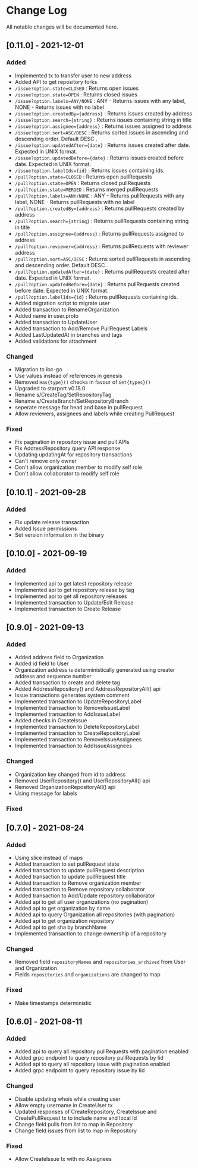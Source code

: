 # Change Log

All notable changes will be documented here.

## [0.11.0] - 2021-12-01

### Added

- Implemented tx to transfer user to new address
- Added API to get repository forks
- `/issue?option.state=CLOSED` : Returns open issues
- `/issue?option.state=OPEN` : Returns closed issues
- `/issue?option.labels=ANY/NONE` : ANY - Returns issues with any label, NONE - Returns issues with no label
- `/issue?option.createdBy={address}` : Returns issues created by address
- `/issue?option.search={string}` : Returns issues containing string in title
- `/issue?option.assignee={address}` : Returns issues assigned to address
- `/issue?option.sort=ASC/DESC` : Returns sorted issues in ascending and descending order. Default DESC .
- `/issue?option.updatedAfter={date}` : Returns issues created after date. Expected in UNIX format.
- `/issue?option.updatedBefore={date}` : Returns issues created before date. Expected in UNIX format.
- `/issue?option.labelIds={id}` : Returns issues containing ids.
- `/pull?option.state=CLOSED` : Returns open pullRequests
- `/pull?option.state=OPEN` : Returns closed pullRequests
- `/pull?option.state=MERGED` : Returns merged pullRequests
- `/pull?option.labels=ANY/NONE` : ANY - Returns pullRequests with any label, NONE - Returns pullRequests with no label
- `/pull?option.createdBy={address}` : Returns pullRequests created by address
- `/pull?option.search={string}` : Returns pullRequests containing string in title
- `/pull?option.assignee={address}` : Returns pullRequests assigned to address
- `/pull?option.reviewer={address}` : Returns pullRequests with reviewer address
- `/pull?option.sort=ASC/DESC` : Returns sorted pullRequests in ascending and descending order. Default DESC .
- `/pull?option.updatedAfter={date}` : Returns pullRequests created after date. Expected in UNIX format.
- `/pull?option.updatedBefore={date}` : Returns pullRequests created before date. Expected in UNIX format.
- `/pull?option.labelIds={id}` : Returns pullRequests containing ids.
- Added migration script to migrate user
- Added transaction to RenameOrganization
- Added name in user.proto
- Added transaction to UpdateUser
- Added transaction to Add/Remove PullRequest Labels
- Added LastUpdatedAt in branches and tags
- Added validations for attachment

### Changed

- Migration to ibc-go
- Use values instead of references in genesis
- Removed `Has{type}()` checks in favour of `Get{types}()`
- Upgraded to starport v0.18.0
- Rename s/CreateTag/SetRepositoryTag
- Rename s/CreateBranch/SetRepositoryBranch
- seperate message for head and base in pullRequest
- Allow reviewers, assignees and labels while creating PullRequest

### Fixed

- Fix pagination in repository issue and pull APIs
- Fix AddressRepository query API response
- Updating updatingAt for repository transactions
- Can't remove only owner
- Don't allow organization member to modify self role
- Don't allow collaborator to modify self role

## [0.10.1] - 2021-09-28

### Added

- Fix update release transaction
- Added Issue permissions
- Set version information in the binary

## [0.10.0] - 2021-09-19

### Added

- Implemented api to get latest repository release
- Implemented api to get repository release by tag
- Implemented api to get all repository releases
- Implemented transaction to Update/Edit Release
- Implemented transaction to Create Release

## [0.9.0] - 2021-09-13

### Added

- Added address field to Organization
- Added id field to User
- Organization address is deterministically generated using creater address and sequence number
- Added transaction to create and delete tag
- Added AddressRepository() and AddressRepositoryAll() api
- Issue transactions generates system comment
- Implemented transaction to UpdateRepositoryLabel
- Implemented transaction to RemoveIssueLabel
- Implemented transaction to AddIssueLabel
- Added checks in CreateIssue
- Implemented transaction to DeleteRepositoryLabel
- Implemented transaction to CreateRepositoryLabel
- Implemented transaction to RemoveIssueAssignees
- Implemented transaction to AddIssueAssignees

### Changed

- Organization key changed from id to address
- Removed UserRepository() and UserRepositoryAll() api
- Removed OrganizationRepositoryAll() api
- Using message for labels

### Fixed

## [0.7.0] - 2021-08-24

### Added

- Using slice instead of maps
- Added transaction to set pullRequest state
- Added transaction to update pullRequest description
- Added transaction to update pullRequest title
- Added transaction to Remove organization member
- Added transaction to Remove repository collaborator
- Added transaction to Add/Update repository collaborator
- Added api to get all user organizations (no pagination)
- Added api to get organization by name
- Added api to query Organization all repositories (with pagination)
- Added api to get organization repository
- Added api to get sha by branchName
- Implemented transaction to change ownership of a repository

### Changed

- Removed field `repositoryNames` and `repositories_archived` from User and Organization
- Fields `repositories` and `organizations` are changed to map

### Fixed

- Make timestamps deterministic

## [0.6.0] - 2021-08-11

### Added

- Added api to query all repository pullRequests with pagination enabled
- Added grpc endpoint to query repository pullRequests by Iid
- Added api to query all repository issue with pagination enabled
- Added grpc endpoint to query repository issue by Iid

### Changed

- Disable updating whois while creating user
- Allow empty username in CreateUser tx
- Updated responses of CreateRepository, CreateIssue and CreatePullRequest tx to include name and local Id
- Change field pulls from list to map in Repository
- Change field issues from list to map in Repository

### Fixed

- Allow CreateIssue tx with no Assignees
